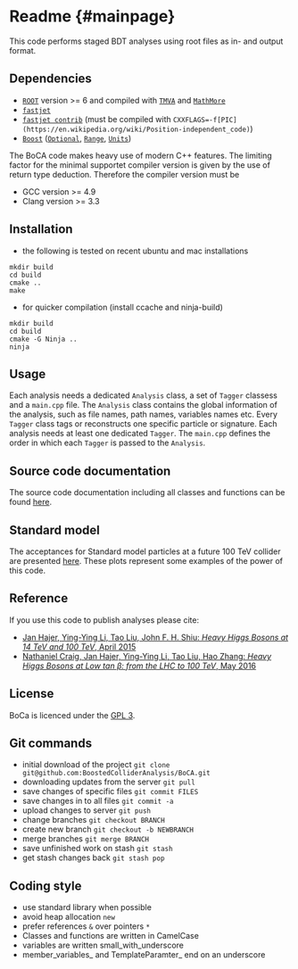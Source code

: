 # Readme {#mainpage}

This code performs staged BDT analyses using root files as in- and output format.

## Dependencies

* [`ROOT`](https://root.cern.ch/) version >= 6 and compiled with [`TMVA`](http://tmva.sourceforge.net/) and [`MathMore`](https://root.cern.ch/mathmore-library)
* [`fastjet`](http://fastjet.fr/)
* [`fastjet contrib`](https://fastjet.hepforge.org/contrib/) (must be compiled with `CXXFLAGS=-f[PIC](https://en.wikipedia.org/wiki/Position-independent_code)`)
* [`Boost`](http://www.boost.org/) ([`Optional`](http://www.boost.org/doc/libs/release/libs/optional/), [`Range`](http://www.boost.org/doc/libs/release/libs/range/), [`Units`](http://www.boost.org/doc/libs/release/libs/units/))

The BoCA code makes heavy use of modern C++ features.
The limiting factor for the minimal supportet compiler version is given by the use of return type deduction.
Therefore the compiler version must be
* GCC version >= 4.9
* Clang version >= 3.3

## Installation

* the following is tested on recent ubuntu and mac installations

~~~~
mkdir build
cd build
cmake ..
make
~~~~

* for quicker compilation (install ccache and ninja-build)

~~~~
mkdir build
cd build
cmake -G Ninja ..
ninja
~~~~

## Usage

Each analysis needs a dedicated `Analysis` class, a set of `Tagger` classess and a `main.cpp` file.
The `Analysis` class contains the global information of the analysis, such as file names, path names, variables names etc.
Every `Tagger` class tags or reconstructs one specific particle or signature. Each analysis needs at least one dedicated `Tagger`.
The `main.cpp` defines the order in which each `Tagger` is passed to the `Analysis`.

## Source code documentation

The source code documentation including all classes and functions can be found [here](http://boostedcollideranalysis.github.io/BoCA).

## Standard model

The acceptances for Standard model particles at a future 100 TeV collider are presented [here](doc/standard-model.md).
These plots represent some examples of the power of this code.

## Reference

If you use this code to publish analyses please cite:
* [Jan Hajer, Ying-Ying Li, Tao Liu, John F. H. Shiu: *Heavy Higgs Bosons at 14 TeV and 100 TeV*, April 2015](https://inspirehep.net/record/1365110)
* [Nathaniel Craig, Jan Hajer, Ying-Ying Li, Tao Liu, Hao Zhang: *Heavy Higgs Bosons at Low tan β: from the LHC to 100 TeV*, May 2016](https://inspirehep.net/record/1466130)

## License

BoCa is licenced under the [GPL 3](doc/License.md).

## Git commands

* initial download of the project `git clone git@github.com:BoostedColliderAnalysis/BoCA.git`
* downloading updates from the server `git pull`
* save changes of specific files `git commit FILES`
* save changes in to all files `git commit -a`
* upload changes to server `git push`
* change branches `git checkout BRANCH`
* create new branch `git checkout -b NEWBRANCH`
* merge branches `git merge BRANCH`
* save unfinished work on stash `git stash`
* get stash changes back `git stash pop`

## Coding style

* use standard library when possible
* avoid heap allocation `new`
* prefer references `&` over pointers `*`
* Classes and functions are written in CamelCase
* variables are written small_with_underscore
* member_variables_ and TemplateParamter_ end on an underscore
